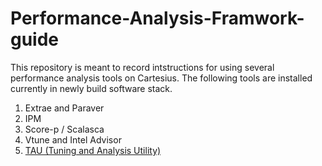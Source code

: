 # Performance-Analysis-Framwork-guide

This repository is meant to record intstructions for using several performance analysis tools on Cartesius. The following tools are installed currently in newly build software stack. 

1. Extrae and Paraver
2. IPM  
3. Score-p / Scalasca 
4. Vtune and Intel Advisor 
5. [TAU (Tuning and Analysis Utility) ](tau/tau_usage.md)


